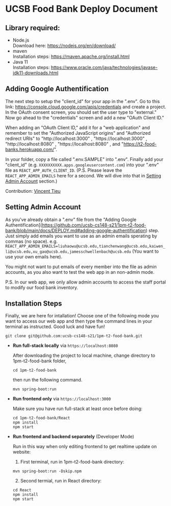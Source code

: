# UCSB Food Bank Deploy Document

## Library required:
- Node.js<br />
  Download here: https://nodejs.org/en/download/
- maven<br />
  Installation steps: https://maven.apache.org/install.html
- Java 11<br />
Installation steps: https://www.oracle.com/java/technologies/javase-jdk11-downloads.html

## Adding Google Authentification

The next step to setup the "client_id" for your app in the ".env". Go to this link: https://console.cloud.google.com/apis/credentials and create a project. In the OAuth consent screen, you should set the user type to "external." Now go ahead to the "credentials" screen and add a new "OAuth Client ID."

When adding an "OAuth Client ID," add it for a "web application" and remember to set the "Authorized JavaScript origins" and "Authorized redirect URIs" to "http://localhost:3000" , "https://localhost:3000" , "http://localhost:8080" , "https://localhost:8080" , and "https://t2-food-banks.herokuapp.com/".

In your folder, copy a file called ".env.SAMPLE" into ".env". Finally add your "client_id" (e.g. `XXXXXXXXXX.apps.googleusercontent.com`) into your ".env" file as `REACT_APP_AUTH_CLIENT_ID`. (P.S. Please leave the `REACT_APP_ADMIN_EMAILS` here for a second. We will dive into that in [Setting Admin Account](https://github.com/ucsb-cs148-s21/1pm-t2-food-bank/blob/main/docs/DEPLOY.md#setting-admin-account) section.)

Contribution: [Vincent Tieu](https://github.com/ucsb-cs148-s21/ReactGoogleAuthStarter)

## Setting Admin Account

As you've already obtain a ".env" file from the "Adding Google Authentification](https://github.com/ucsb-cs148-s21/1pm-t2-food-bank/blob/main/docs/DEPLOY.md#adding-google-authentification) step. Just simply add emails you want to use as an admin emails sperating by commas (no space). e.g. `REACT_APP_ADMIN_EMAILS=liuhaowu@ucsb.edu,tianchenwang@ucsb.edu,kaiwen_li@ucsb.edu,xu_gao@ucsb.edu,jamesschwellenbach@ucsb.edu` (You want to use your own emails here).

You might not want to put emails of every member into the file as admin accounts, as you also want to test the web app in an non-admin mode.

P.S. In our web app, we only allow admin accounts to access the staff portal to modify our food bank inventory.

## Installation Steps

Finally, we are here for intallation! Choose one of the following mode you want to access our web app and then type the command lines in your terminal as instructed. Good luck and have fun!

    git clone git@github.com:ucsb-cs148-s21/1pm-t2-food-bank.git

- **Run full-stack locally** via `https://localhost:8080`

    After downloading the project to local machine, change directory to 1pm-t2-food-bank folder,
    ```
    cd 1pm-t2-food-bank
    ```
    
    then run the following command.
    ```
    mvn spring-boot:run
    ```

- **Run frontend only** via `https://localhost:3000` 

    Make sure you have run full-stack at least once before doing:
    ```
    cd 1pm-t2-food-bank/React
    npm install
    npm start
    ```

- **Run frontend and backend separately** (Developer Mode)

    Run in this way when only editing frontend to get realtime update on website:

    1. First terminal, run in 1pm-t2-food-bank directory:
    ```
    mvn spring-boot:run -Dskip.npm
    ```
    2. Second termial, run in React directory:
    ```
    cd React
    npm install
    npm start
    ```
